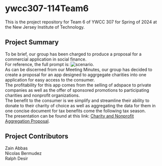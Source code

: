 # ywcc307-114Team6
This is the project repository for Team 6 of YWCC 307 for Spring of 2024 at the New Jersey Institute of Technology.  

## Project Summary
To be brief, our group has been charged to produce a proposal for a commercial application in social finance.  
For reference, the full prompt is: ![scenario](https://github.com/nb538/ywcc307-114Team6/assets/156876990/ae500ab9-d254-4404-8c78-49b1357c7fb6 "Project Scenario").  
As can be discerned from our Meeting Minutes, our group has decided to create a proposal for an app designed to aggrgegate charities into one application for easy access to the consumer.  
The profitability for this app comes from the selling of adspace to private companies as well as the offer of sponsored promotions to participating charities and nonprofit organizations.  
The benefit to the consumer is we simplify and streamline their ability to donate to their charity of choice as well as aggregating the data for them in one concise document for tax benefits come the following tax season.  
The presentation can be found at this link: [Charity and Nonprofit Aggregation Proposal](https://docs.google.com/presentation/d/10vlBNS5EXQ8gXErd8k1dyAtJ5l9CXQcpNzfHP97yPT8/edit#slide=id.p "Google Slides Presentation").  
## Project Contributors
Zain Abbas  
Nicolas Bermudez  
Ralph Desir  

